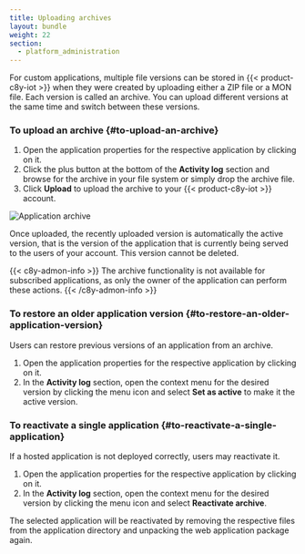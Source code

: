 ```yaml
---
title: Uploading archives
layout: bundle
weight: 22
section:
  - platform_administration
---
```


For custom applications, multiple file versions can be stored in {{< product-c8y-iot >}} when they were created by uploading either a ZIP file or a MON file. Each version is called an archive. You can upload different versions at the same time and switch between these versions.

### To upload an archive {#to-upload-an-archive}

1. Open the application properties for the respective application by clicking on it.
2. Click the plus button at the bottom of the **Activity log** section and browse for the archive in your file system or simply drop the archive file.
3. Click **Upload** to upload the archive to your {{< product-c8y-iot >}} account.

<img src="/images/users-guide/Administration/admin-application-archive.png" alt="Application archive">

Once uploaded, the recently uploaded version is automatically the active version, that is the version of the application that is currently being served to the users of your account. This version cannot be deleted.

{{< c8y-admon-info >}}
The archive functionality is not available for subscribed applications, as only the owner of the application can perform these actions.
{{< /c8y-admon-info >}}

### To restore an older application version {#to-restore-an-older-application-version}

Users can restore previous versions of an application from an archive.

1. Open the application properties for the respective application by clicking on it.
2. In the **Activity log** section, open the context menu for the desired version by clicking the menu icon and select **Set as active** to make it the active version.

### To reactivate a single application {#to-reactivate-a-single-application}

If a hosted application is not deployed correctly, users may reactivate it.

1. Open the application properties for the respective application by clicking on it.
3. In the **Activity log** section, open the context menu for the desired version by clicking the menu icon and select **Reactivate archive**.

The selected application will be reactivated by removing the respective files from the application directory and unpacking the web application package again.
